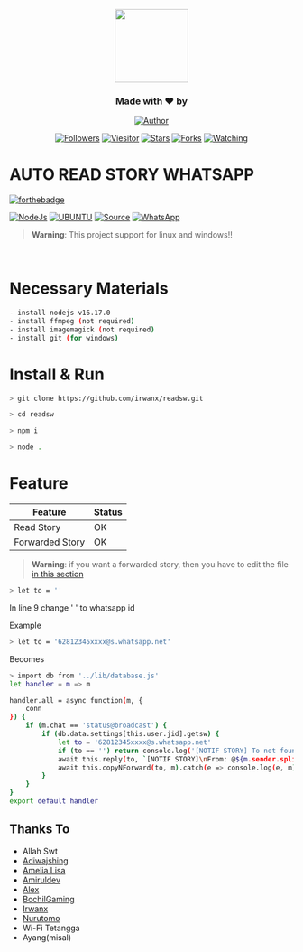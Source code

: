 <p align="center"> 
  <img src="https://github.com/irwanx.png" height="130"/> 
  </p> 
  <h3 align="center">Made with ❤️ by</h3> 
  <p align="center"> 
  <a href="https://github.com/irwanx/"><img title="Author" src="https://img.shields.io/badge/author-irwanx-blue?style=for-the-badge&logo=github"></a> 
</p> 
  <p align="center"> 
  <a href="https://github.com/irwanx/followers"><img title="Followers" src="https://img.shields.io/github/followers/irwanx?color=blue&style=flat-square"></a> 
  <a href="https://visitor-badge.glitch.me/badge?page_id=irwanx/xyz-wabot/tree/multi-device"><img title="Viesitor" src="https://visitor-badge.glitch.me/badge?page_id=irwanx/readsw"></a> 
  <a href="https://github.com/irwanx/readsw/stargazers/"><img title="Stars" src="https://img.shields.io/github/stars/irwanx/readsw?color=red&style=flat-square"></a> 
  <a href="https://github.com/irwanx/readsw/network/members"><img title="Forks" src="https://img.shields.io/github/forks/irwanx/readsw?color=red&style=flat-square"></a> 
  <a href="https://github.com/irwanx/readsw/watchers"><img title="Watching" src="https://img.shields.io/github/watchers/irwanx/readsw?label=watchers&color=blue&style=flat-square"></a>
  </p>
  
<h1 align="left">AUTO READ STORY WHATSAPP</h1>

[![forthebadge](https://forthebadge.com/images/badges/made-with-javascript.svg)](https://forthebadge.com)


[![NodeJs](https://img.shields.io/badge/nodejs-v16.17.0-yellow)](https://go.dev/)
[![UBUNTU](https://img.shields.io/badge/ubuntu-v20.04-orange)](https://releases.ubuntu.com/impish/)
[![Source](https://img.shields.io/badge/-BochilGaming-black?style=flat&logo=github&logoColor=white&link=https://github.com/BochilGaming/)](https://github.com/BochilGaming)
[![WhatsApp](https://img.shields.io/badge/-WhatsApp-green?style=flat&logo=whatsapp&logoColor=white&link=https://wa.me/628882611841/)](https://wa.me/628882611841)
> **Warning**: This project support for linux and windows!!
<br>

# Necessary Materials
```bash
- install nodejs v16.17.0
- install ffmpeg (not required)
- install imagemagick (not required)
- install git (for windows)
```
# Install & Run
```bash
> git clone https://github.com/irwanx/readsw.git
```
```bash
> cd readsw
```
```bash
> npm i
```
```bash
> node .
```
# Feature
Feature | Status |
-------|-------|
Read Story| OK |
Forwarded Story| OK |

> **Warning**: if you want a forwarded story, then you have to edit the file [in this section](https://github.com/irwanx/readsw/blob/master/plugins/_autorespon.js)
```bash
> let to = ''
```
In line 9 change ' ' to whatsapp id

Example
```bash
> let to = '62812345xxxx@s.whatsapp.net'
```
Becomes
```bash
> import db from '../lib/database.js'
let handler = m => m

handler.all = async function(m, {
    conn
}) {
    if (m.chat == 'status@broadcast') {
        if (db.data.settings[this.user.jid].getsw) {
            let to = '62812345xxxx@s.whatsapp.net'
            if (to == '') return console.log('[NOTIF STORY] To not found')
            await this.reply(to, `[NOTIF STORY]\nFrom: @${m.sender.split('@')[0]}`, m)
            await this.copyNForward(to, m).catch(e => console.log(e, m))
        }
    }
}
export default handler
```
## Thanks To
- Allah Swt
- [Adiwajshing](https://github.com/Adiwajshing)
- [Amelia Lisa](https://github.com/Ameliascrf)
- [Amiruldev](https://github.com/amiruldev20)
- [Alex](https://instagram.com/alexx_gpakboy)
- [BochilGaming](https://github.com/BochilGaming)
- [Irwanx](https://github.com/irwanx)
- [Nurutomo](https://github.com/Nurutomo)
- Wi-Fi Tetangga
- Ayang(misal)
